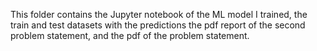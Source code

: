 This folder contains the Jupyter notebook of the ML model I trained, the train and test datasets with the predictions the pdf report of the second problem statement, and the pdf of the problem statement.
